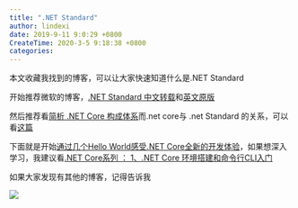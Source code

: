 ```yaml
---
title: ".NET Standard"
author: lindexi
date: 2019-9-11 9:0:29 +0800
CreateTime: 2020-3-5 9:18:38 +0800
categories: 
---
```


本文收藏我找到的博客，可以让大家快速知道什么是.NET Standard

<!--more-->



开始推荐微软的博客，[.NET Standard 中文转载](http://blog.csdn.net/wdeng2011/article/details/77035065 )和[英文原版](https://blogs.msdn.microsoft.com/dotnet/2016/09/26/introducing-net-standard/ )

然后推荐看[简析 .NET Core 构成体系](http://www.cnblogs.com/vipyoumay/p/5613373.html )而.net core与 .net Standard 的关系，可以看[这篇](http://blog.csdn.net/wdeng2011/article/details/76954621 )

下面就是开始[通过几个Hello World感受.NET Core全新的开发体验](http://www.cnblogs.com/artech/p/net-core-hello-world.html )，如果想深入学习，我建议看[.NET Core系列 ： 1、.NET Core 环境搭建和命令行CLI入门](http://www.cnblogs.com/shanyou/p/5636920.html )

如果大家发现有其他的博客，记得告诉我

![](http://image.acmx.xyz/lindexi%2F201942912529158)

